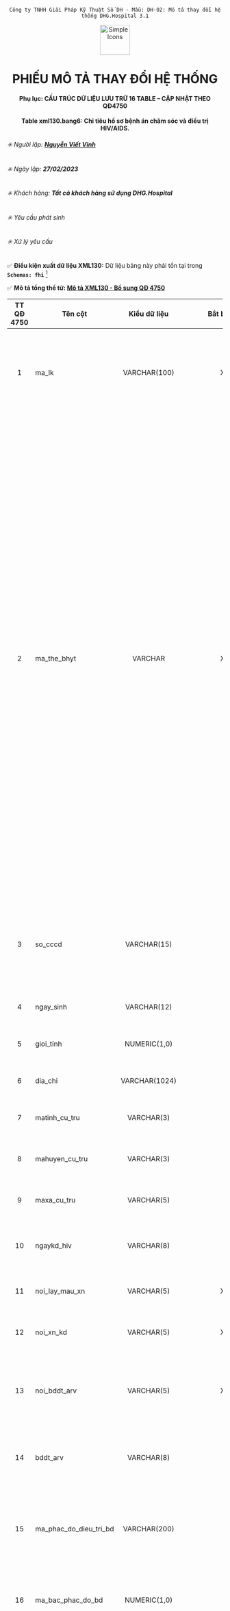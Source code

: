 <div align="center">

`Công ty TNHH Giải Pháp Kỹ Thuật Số DH - Mẫu: DH-02: Mô tả thay đổi hệ thống DHG.Hospital 3.1`

</div>

<div align="center">
  <img src="https://raw.githubusercontent.com/dh-hos/dhg.hospitalprinter/main/Deploy_Tools/Logo.ico" alt="Simple Icons" width=70>
  <h1>PHIẾU MÔ TẢ THAY ĐỔI HỆ THỐNG</h1>  
</div>
<div align="center">

#### Phụ lục: CẤU TRÚC DỮ LIỆU LƯU TRỮ 16 TABLE – CẬP NHẬT THEO QĐ4750
**Table xml130.bang6: Chỉ tiêu hồ sơ bệnh án chăm sóc và điều trị HIV/AIDS.**

</div>

###### :eight_spoked_asterisk: Người lập: [**Nguyễn Viết Vinh**](https://github.com/vinh-dh)
###### :eight_spoked_asterisk: Ngày lập: **27/02/2023**
###### :eight_spoked_asterisk: Khách hàng: **Tất cả khách hàng sử dụng DHG.Hospital**
###### :eight_spoked_asterisk: Yêu cầu phát sinh
###### :eight_spoked_asterisk: Xử lý yêu cầu

:white_check_mark: **Điều kiện xuất dữ liệu XML130:** Dữ liệu bảng này phải tồn tại trong **`Schemas: fhi`** [^2024-06-30]

:white_check_mark: **Mô tả tổng thể từ: [Mô tả XML130 - Bổ sung QĐ 4750](https://github.com/dh-hos/Mo-ta-he-thong/blob/main/XML130/QD4570/M%C3%B4%20t%E1%BA%A3%20XML130%20-%20B%E1%BB%95%20sung%20Q%C4%90%204750.md)**

|TT QĐ 4750|Tên cột|Kiểu dữ liệu|Bắt buộc|Diễn giải|Index|Ghi chú|
|:-------:|-------|:-------:|:-------:|-------|:-------:|-------|
|1|ma_lk|VARCHAR(100)|X|Là mã đợt điều trị duy nhất (dùng để liên kết giữa Bảng chỉ tiêu tổng hợp khám bệnh, chữa bệnh (bảng XML 1) và các bảng còn lại ban hành kèm theo Quyết định này trong một lần khám bệnh, chữa bệnh (PRIMARY KEY)).|X|Như 4210|
|2|ma_the_bhyt|VARCHAR|X|Ghi mã thẻ BHYT của người bệnh do cơ quan BHXH cấp.<br/>**Lưu ý**:<br/>- Khi tiếp đón người bệnh, cơ sở KBCB có trách nhiệm tra cứu trên Cổng tiếp nhận dữ liệu Hệ thống thông tin giám định BHYT của BHXH Việt Nam để kiểm tra thông tin thẻ BHYT. Trường hợp cấp cứu mà người bệnh hoặc thân nhân người bệnh không xuất trình được thẻ BHYT ngay thì cơ sở KBCB tra cứu thông tin thẻ BHYT trước khi người bệnh ra viện.<br/>- Đối với thẻ BHYT của các đối tượng có các mã QN, HC, LS, XK, CY, CA do BHXH Bộ Quốc phòng, BHXH Bộ Công an cấp: Tra cứu để kiểm tra thời hạn sử dụng của thẻ BHYT trong trường hợp các đối tượng này không còn phục vụ trong lực lượng Quân đội, Công an, Cơ yếu.<br/>- Trường hợp trong thời gian điều trị, người bệnh được cấp thẻ BHYT mới có thay đổi thông tin liên quan đến mã thẻ thì ghi tiếp mã thẻ mới (mỗi mã thẻ gồm có 15 ký tự), giữa các mã thẻ cách nhau bằng dấu chấm phẩy “;”.<br/>- Trường hợp người bệnh chưa có thẻ BHYT, cơ sở KBCB sử dụng chức năng “Thông tuyến khám chữa bệnh\Tra cứu thẻ tạm của trẻ em hoặc của người hiến tạng” trên Cổng tiếp nhận dữ liệu của BHXH Việt Nam để tra cứu mã thẻ BHYT tạm thời.<br/>- Trường hợp người bệnh không KBCB BHYT thì để trống trường thông tin này.|X||
|3|so_cccd|VARCHAR(15)||Ghi số căn cước công dân hoặc số chứng minh thư nhân dân hoặc số hộ chiếu của người bệnh.<br/>Trường hợp không có số căn cước công dân hoặc số chứng minh thư nhân dân hoặc số hộ chiếu thì sử dụng mã tài khoản định danh điện tử.||Đổi kiểu dữ liệu từ số thành chuỗi|
|4|ngay_sinh|VARCHAR(12)||Sử dụng thông tin tại trường NGAY_SINH trong Bảng 1 ban hành kèm theo Quyết định này|||
|5|gioi_tinh|NUMERIC(1,0)||Sử dụng thông tin tại trường GIOI_TINH trong Bảng 1 ban hành kèm theo Quyết định này|||
|6|dia_chi|VARCHAR(1024)||Sử dụng thông tin tại trường DIA_CHI trong Bảng 1 ban hành kèm theo Quyết định này|||
|7|matinh_cu_tru|VARCHAR(3)||Sử dụng thông tin tại trường MATINH_CU_TRU trong Bảng 1 ban hành kèm theo Quyết định này||`=current.dmxa4750.matinh` [^2024-06-12]|
|8|mahuyen_cu_tru|VARCHAR(3)||Sử dụng thông tin tại trường MAHUYEN_CU_TRU trong Bảng 1 ban hành kèm theo Quyết định này||`=current.dmxa4750.mahuyen`|
|9|maxa_cu_tru|VARCHAR(5)||Sử dụng thông tin tại trường MAXA_CU_TRU trong Bảng 1 ban hành kèm theo Quyết định này||`=current.dmxa4750.maxa`|
|10|ngaykd_hiv|VARCHAR(8)||Ghi thời điểm khẳng định HIV của người nhiễm HIV, định dạng yyyymmdd.<br/>Trường hợp điều trị phơi nhiễm thì để trống trường thông tin này.|||
|11|noi_lay_mau_xn|VARCHAR(5)|X|Ghi mã cơ sở KBCB nơi lấy mẫu máu xét nghiệm HIV do cơ quan có thẩm quyền cấp.|||
|12|noi_xn_kd|VARCHAR(5)|X|Ghi mã cơ sở KBCB nơi người bệnh làm xét nghiệm khẳng định HIV do cơ quan có thẩm quyền cấp.|||
|13|noi_bddt_arv|VARCHAR(5)|X|Ghi mã cơ sở KBCB đầu tiên nơi người bệnh nhận thuốc ARV trong chương trình chăm sóc và điều trị được ghi trong hồ sơ bệnh án của người bệnh do cơ quan có thẩm quyền cấp.|||
|14|bddt_arv|VARCHAR(8)||Ghi thời điểm đầu tiên người bệnh nhận thuốc ARV trong chương trình chăm sóc và điều trị được ghi trong hồ sơ bệnh án của người bệnh; định dạng yyyymmdd.|||
|15|ma_phac_do_dieu_tri_bd|VARCHAR(200)||Ghi mã phác đồ điều trị HIV/AIDS khi bắt đầu điều trị ARV theo danh mục mã phác đồ điều trị HIV/AIDS tại Phụ lục 10 ban hành kèm theo [Quyết định số 5937/QĐ-BYT](https://ttytphumy.com/laws/detail/v-v-bo-sung-danh-muc-ma-dung-chung-lien-quan-bhyt-28/) ngày 30/12/2021 của Bộ trưởng Bộ Y tế.|||
|16|ma_bac_phac_do_bd|NUMERIC(1,0)||Ghi mã bậc của phác đồ khi bắt đầu điều trị ARV sử dụng phác đồ điều trị là "Khác", trong đó:<br/>- Mã "1": Phác đồ bậc 1;<br/>- Mã "2": Phác đồ bậc 2;<br/>- Mã "3": Phác đồ bậc 3.|||
|17|ma_lydo_dtri|NUMERIC(1,0)|X|Ghi mã lý do bệnh nhân đăng ký giai đoạn điều trị tại cơ sở KBCB, trong đó:<br/>- Mã "1": Bệnh nhân HIV mới đăng ký lần đầu;<br/>- Mã "2": Bệnh nhân HIV chưa điều trị ARV chuyển tới;<br/>- Mã "3": Bệnh nhân HIV đã điều trị ARV chuyển tới;<br/>- Mã "4": Bệnh nhân HIV đã điều trị ARV nay điều trị lại;<br/>- Mã "5": Bệnh nhân HIV chưa điều trị ARV đăng ký lại.|||
|18|loai_dtri_lao|NUMERIC(1,0)|X |Ghi mã loại điều trị lao, trong đó:<br/>- Mã "0": Không điều trị lao; <br/>- Mã "1": Điều trị lao tiềm ẩn; <br/>- Mã "2": Điều trị lao;<br/>- Mã "3": Điều trị lao kháng thuốc.|||
|19|sang_loc_lao|NUMERIC(1,0)|X|Mã các phương pháp sàng lọc lao được thực hiện, trong đó:<br/>- Mã "1": Không sàng lọc;<br/>- Mã "2": Sàng lọc triệu chứng;<br/>- Mã "3": Chụp X-quang phổi;<br/>- Mã "4": Xét nghiệm Protein phản ứng C|||
|20|phacdo_dtri_lao|NUMERIC(2,0)||- Ghi mã phác đồ điều trị bệnh lao ở người nhiễm HIV, trong đó:<br/>+ Mã "1": Phác đồ 2RHZE/4RHE; <br/>+ Mã "2": Phác đồ 2RHZE/4RH; <br/>+ Mã "3": Phác đồ 2RHZE/10RHE; <br/>+ Mã "4": Phác đồ 2RHZE/10RH; <br/>+ Mã "5": Phác đồ khác.<br/>- Ghi mã phác đồ điều trị đối với bệnh nhân lao tiềm ẩn, trong đó:<br/>+ Mã "6": Phác đồ INH; <br/>+ Mã "7": Phác đồ 3HP; <br/>+ Mã "8: Phác đồ 1HP; <br/>+ Mã "9": Phác đồ 3HR; <br/>+ Mã "10": Phác đồ 4R; <br/>+ Mã "11": Phác đồ 6L; <br/>+ Mã "12": Phác đồ khác.<br/><br/>Ghi mã phác đồ điều trị lao nhạy cảm thuốc, điều trị lao kháng thuốc ở người nhiễm HIV; điều trị lao tiềm ẩn theo bộ mã DMDC do Bộ Y tế quy định.|||
|21|ngaybd_dtri_lao|VARCHAR(8)||Ghi thời điểm bắt đầu điều trị bệnh lao hoặc lao tiềm ẩn tại cơ sở KBCB, định dạng yyyymmdd.|||
|22|ngaykt_dtri_lao|VARCHAR(8)||Ghi thời điểm kết thúc điều trị bệnh lao hoặc lao tiềm ẩn tại cơ sở KBCB, định dạng yyyymmdd. <br/>Trường hợp chưa kết thúc điều trị thì để trống trường thông tin này.|||
|23|kq_dtri_lao|NUMERIC(1,0)|X|Ghi mã kết quả điều trị lao, điều trị lao tiềm ẩn, trong đó:<br/>- Mã "1": Đang điều trị;<br/>- Mã "2": Hoàn thành;<br/>- Mã "3": Thất bại;<br/>- Mã "4": Tử vong;<br/>- Mã "5": Bỏ điều trị;<br/>- Mã "6": Ngừng điều trị (ghi rõ lý do);<br/>- Mã "7": Không đánh giá.|||
|24|ma_lydo_xntl_vr|NUMERIC(1,0)||Ghi mã lý do chỉ định xét nghiệm đo tải lượng vi rút ở người bệnh đang điều trị ARV, trong đó:<br/>- Mã "1": Thường quy; <br/>- Mã "2": Nghi ngờ thất bại điều trị; <br/>- Mã "3": Khác.|||
|25|ngay_xn_tlvr|VARCHAR(8)||Ghi thời điểm lấy mẫu làm xét nghiệm tải lượng virus, gồm 08 ký tự theo định dạng yyyymmdd.<br/>Ví dụ: Thời điểm lấy mẫu làm xét nghiệm tải lượng virus là ngày 31/03/2017, khi đó trường thông tin này được hiển thị là: 20170331|||
|26|kq_xntl_vr|NUMERIC(1,0)||Ghi mã kết quả xét nghiệm tải lượng vi rút HIV, là số lượng bản sao vi rút HIV trên 1 ml máu, trong đó:<br/>- Mã "1": Không phát hiện; <br/>- Mã "2": Dưới 50 bản sao/ml; <br/>- Mã "3": Từ 50 đến dưới 200 bản sao/ml; <br/>- Mã "4": Từ 200 đến 1000 bản sao/ml; <br/>- Mã "5: Trên 1000 bản sao/ml.|||
|27|ngay_kq_xn_tlvr|VARCHAR(8)||Ghi thời điểm có kết quả xét nghiệm tải lượng virus, gồm 08 ký tự theo định dạng yyyymmdd.<br/>Ví dụ: Ngày có kết quả xét nghiệm tải lượng virus là ngày 31/03/2017, khi đó trường thông tin này được được hiển thị là: 20170331|||
|28|ma_loai_bn|NUMERIC(1,0)||Ghi mã đối tượng đến khám, trong đó:<br/>- Mã "1": Người nhiễm HIV; <br/>- Mã "2": Trẻ phơi nhiễm với HIV; <br/>- Mã "3": Điều trị dự phòng trước phơi nhiễm; <br/>- Mã "4": Điều trị dự phòng sau phơi nhiễm; <br/>- Mã "5": Khác.|||
|29|giai_doan_lam_sang|NUMERIC(1,0)|X|Ghi mã giai đoạn lâm sàng, trong đó:<br/>- Mã "1": Giai đoạn I;<br/>- Mã "2": Giai đoạn II;<br/>- Mã "3": Giai đoạn III;<br/>- Mã "4": Giai đoạn IV;|||
|30|nhom_doi_tuong|NUMERIC(2,0)|X|Ghi mã nhóm đối tượng, trong đó:<br/>- Mã "0": Người sử dụng ma tuý;<br/>- Mã "1": Người bán dâm;<br/>- Mã "2": Người có quan hệ tình dục đồng giới;<br/>- Mã "3": Người chuyển đổi giới tính;<br/>- Mã "4": Vợ, chồng và thành viên khác trong gia đình cùng sống chung với người nhiễm HIV; vợ, chồng của đối tượng quy định tại các mã 0, 1, 2 và mã 3 nêu trên;<br/>- Mã "5": Người có quan hệ tình dục với người nhiễm HIV;<br/>- Mã "6": Người mắc các bệnh lây truyền qua đường tình dục;<br/>- Mã "7": Người di biến động;<br/>- Mã "8": Người mắc bệnh lao;<br/>- Mã "9": Người có triệu chứng lâm sàng nghi ngờ nhiễm HIV;<br/>- Mã "10": Phạm nhân, người bị tạm giam, trại viên cơ sở giáo dục bắt buộc, học sinh trường giáo dưỡng, học viên cơ sở cai nghiện ma túy;<br/>- Mã "11": Các đối tượng khác.|||
|31|ma_tinh_trang_dk|VARCHAR(18)| X|Ghi mã tình trạng của đối tượng đến khám, trong đó:<br/>- Mã "1": Trẻ dưới 18 tháng sinh ra từ mẹ nhiễm HIV;<br/>- Mã "2": Phơi nhiễm;<br/>- Mã "3": Đang điều trị lao;<br/>- Mã "4": Có bầu;<br/>- Mã "5": Chuyển dạ;<br/>- Mã "6": Sau sinh;<br/>- Mã "7": Viêm gan;<br/>- Mã "8": Nghiện chích ma túy;<br/>- Mã "9": Khác.<br/>Trường hợp đối tượng khám có 2 tình trạng trở lên thì các Mã cách nhau bởi dấu chấm phẩy “;”. Ví dụ: 1;2;3 |||
|32|lan_xn_pcr|NUMERIC(1,0)| bắt buộc nếu MA_TINH_TRANG_DK =1|Ghi mã lần thực hiện xét nghiệm PCR, trong đó:<br/>- Mã "1": lần 1; <br/>- Mã "2": lần 2; <br/>- Mã "3": lần 3 (chỉ áp dụng trong lần 1 âm tính và lần 2 dương tính). <br/>Trường thông tin này chỉ áp dụng cho trẻ dưới 18 tháng tuổi bị phơi nhiễm với HIV.|||
|33|ngay_xn_pcr|VARCHAR(8)|bắt buộc nếu MA_TINH_TRANG_DK =1 |Ghi ngày mà người bệnh thực hiện xét nghiệm PCR, gồm 08 ký tự theo định dạng yyyymmdd.<br/>Ví dụ: Ngày mà người bệnh thực hiện xét nghiệm PCR là ngày 31/03/2017, khi đó, trường thông tin này được hiển thị là: 20170331<br/>Trường thông tin này chỉ áp dụng cho trẻ dưới 18 tháng tuổi bị phơi nhiễm với HIV.|||
|34|ngay_kq_xn_pcr|VARCHAR(8)| bắt buộc nếu MA_TINH_TRANG_DK =1|Ghi ngày mà người bệnh có kết quả xét nghiệm PCR1, gồm 08 ký tự theo định dạng yyyymmdd.<br/>Ví dụ: Ngày mà người bệnh có kết quả xét nghiệm PCR1 là ngày 31/03/2017, khi đó, trường thông tin này được hiển thị là: 20170331<br/>Trường thông tin này chỉ áp dụng cho trẻ dưới 18 tháng tuổi bị phơi nhiễm với HIV|||
|35|ma_kq_xn_pcr|NUMERIC(1,0)|bắt buộc nếu MA_TINH_TRANG_DK =1 |Ghi mã kết quả xét nghiệm PCR1, trong đó:<br/>- Mã "0": Âm tính; <br/>- Mã "1": Dương tính.<br/>Trường thông tin này chỉ áp dụng cho trẻ dưới 18 tháng tuổi bị phơi nhiễm với HIV.|||
|36|ngay_nhan_tt_mang_thai|VARCHAR(8)||Ghi thời điểm nhận thông tin mang thai, gồm 08 ký tự theo định dạng yyyymmdd.<br/>Ví dụ: Ngày nhận thông tin mang thai là ngày 31/03/2017, khi đó, trường thông tin này được hiển thị là: 20170331|||
|37|ngay_bat_dau_dt_ctx|VARCHAR(8)||Ghi thời điểm bắt đầu điều trị Cotrimoxazol (CTX), gồm 08 ký tự theo định dạng yyyymmdd.<br/>Ví dụ: Ngày bắt đầu điều trị Cotrimoxazol (CTX) là ngày 31/03/2017, khi đó, trường thông tin này được hiển thị là: 20170331|||
|38|ma_xu_tri|VARCHAR(10)|X |Ghi mã xử trí của cơ sở y tế, trong đó:<br/>- Mã "1": Điều trị ARV;<br/>- Mã "2": Điều trị lao;<br/>- Mã "3": Dự phòng lao;<br/>- Mã "4": Cotrimoxazol;<br/>- Mã "5": PLTMC;<br/>- Mã "6": Điều trị viêm gan B<br/>- Mã "7": Điều trị viêm gan C<br/>- Mã "8": Khác<br/>Trường hợp có nhiều xử trí thì ghi các mã xử trí, giữa các mã xử trí phân cách bằng dấu chấm phẩy “;”.||Đổi kiểu dữ liệu từ số thành chuỗi. Tăng kích thước tối đa lên 10 ký tự|
|39|ngay_bat_dau_xu_tri|VARCHAR(8)| bắt buộc khi MA_XU_TRI = 1|Ghi ngày bắt đầu xử trí của đợt điều trị ARV (áp dụng đối với trường hợp có mã xử trí (MA_XU_TRI) là "1"), gồm 08 ký tự theo định dạng yyyymmdd.<br/>Ví dụ: Ngày bắt đầu xử trí của đợt điều trị ARV là ngày 31/03/2017, khi đó, trường thông tin này được hiển thị là: 20170331|||
|40|ngay_ket_thuc_xu_tri|VARCHAR(8)|bắt buộc khi MA_XU_TRI = 1 |Ghi ngày kết thúc xử trí của đợt điều trị ARV (áp dụng đối với trường hợp có mã xử trí (MA_XU_TRI) là "1"), gồm 08 ký tự theo định dạng yyyymmdd.<br/>Ví dụ: Ngày kết thúc xử trí của đợt điều trị ARV là ngày 31/03/2017, khi đó, trường thông tin này được hiển thị là: 20170331|||
|41|ma_phac_do_dieu_tri|VARCHAR(200)| X|Ghi mã phác đồ điều trị HIV/AIDS của đợt điều trị (Tham chiếu danh mục mã phác đồ điều trị HIV/AIDS tại Phụ lục 10 ban hành kèm theo [Quyết định số 5937/QĐ-BYT](https://ttytphumy.com/laws/detail/v-v-bo-sung-danh-muc-ma-dung-chung-lien-quan-bhyt-28/) ngày 30/12/2021 của Bộ trưởng Bộ Y tế).|||
|42|ma_bac_phac_do|NUMERIC(1,0)|bắt buộc trong trường hợp MA_PHAC_DO_DIEU_TRI = KHAC |Ghi mã bậc phác đồ của đợt điều trị khi phác đồ điều trị là "Khác", trong đó:<br/>- Mã "1": Phác đồ bậc 1;<br/>- Mã "2": Phác đồ bậc 2;<br/>- Mã "3": Phác đồ bậc 3.|||
|43|so_ngay_cap_thuoc_arv|NUMERIC(3,0)| bắt buộc khi MA_XU_TRI = 1|Ghi số ngày thuốc ARV được cấp (nhỏ hơn hoặc bằng với ngày trong trường thông tin NGAY_KET_THUC_XU_TRI trừ đi (-) ngày trong trường thông tin NGAY_BAT_DAU_XU_TRI)|||
|44|ngay_chuyen_phac_do|VARCHAR(8)|X|Ghi ngày chuyển phác đồ điều trị, gồm 08 ký tự theo định dạng yyyymmdd|||
|45|ly_do_chuyen_phac_do|NUMERIC(1,0)|X|Ghi mã lý do chuyển phác đồ, trong đó:<br/>- Mã "1": Thiếu thuốc;<br/>- Mã "2": Tác dụng phụ;<br/>- Mã "3": Thất bại điều trị;<br/>- Mã "4": Tối ưu hoá phác đồ;<br/>- Mã "5": Phác đồ mới theo hướng dẫn quốc gia;<br/>- Mã "6": Khác.|||
|46|ma_cskcb|VARCHAR(5)||Ghi mã cơ sở KBCB nơi người bệnh đến khám bệnh, điều trị HIV/AIDS, do cơ quan có thẩm quyền cấp.|||
|47|du_phong|VARCHAR||Trường dữ liệu dự phòng khi cần|||
||mabn|VARCHAR(20)|X|psdangky.mabn|X||
||makb|VARCHAR(20)|X|psdangky.makb|X||

[^2024-06-30]: Thay đổi ngày 30/06/2024: Bổ sung điều kiện xuất dữ liệu trong bảng này.
[^2024-06-12]: Thay đổi ngày 12/06/2024: bổ sung cách ghi nhận giá trị cho `matinh_cu_tru`, `mahuyen_cu_tru`, `maxa_cu_tru` theo yêu cầu [#393](https://github.com/dh-hos/To_Lap_Trinh/issues/393)
